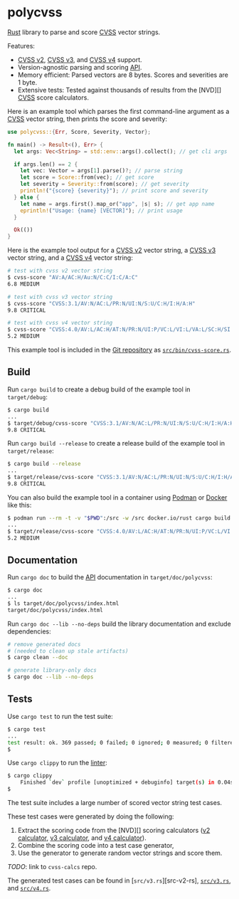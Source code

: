 # polycvss

[Rust][] library to parse and score [CVSS][] vector strings.

Features:

- [CVSS v2][doc-v2], [CVSS v3][doc-v3], and [CVSS v4][doc-v4] support.
- Version-agnostic parsing and scoring [API][].
- Memory efficient: Parsed vectors are 8 bytes. Scores and severities are
  1 byte.
- Extensive tests: Tested against thousands of results from the [NVD][]
  [CVSS][] score calculators.

Here is an example tool which parses the first command-line argument as
a [CVSS][] vector string, then prints the score and severity:

```rust
use polycvss::{Err, Score, Severity, Vector};

fn main() -> Result<(), Err> {
  let args: Vec<String> = std::env::args().collect(); // get cli args

  if args.len() == 2 {
    let vec: Vector = args[1].parse()?; // parse string
    let score = Score::from(vec); // get score
    let severity = Severity::from(score); // get severity
    println!("{score} {severity}"); // print score and severity
  } else {
    let name = args.first().map_or("app", |s| s); // get app name
    eprintln!("Usage: {name} [VECTOR]"); // print usage
  }

  Ok(())
}
```

Here is the example tool output for a [CVSS v2][doc-v2] vector string, a
[CVSS v3][doc-v3] vector string, and a [CVSS v4][doc-v4] vector string:

```sh
# test with cvss v2 vector string
$ cvss-score "AV:A/AC:H/Au:N/C:C/I:C/A:C"
6.8 MEDIUM

# test with cvss v3 vector string
$ cvss-score "CVSS:3.1/AV:N/AC:L/PR:N/UI:N/S:U/C:H/I:H/A:H"
9.8 CRITICAL

# test with cvss v4 vector string
$ cvss-score "CVSS:4.0/AV:L/AC:H/AT:N/PR:N/UI:P/VC:L/VI:L/VA:L/SC:H/SI:H/SA:H"
5.2 MEDIUM
```

This example tool is included in the [Git repository][] as
[`src/bin/cvss-score.rs`][cvss-score].

## Build

Run `cargo build` to create a debug build of the example tool in
`target/debug`:

```sh
$ cargo build
...
$ target/debug/cvss-score "CVSS:3.1/AV:N/AC:L/PR:N/UI:N/S:U/C:H/I:H/A:H"
9.8 CRITICAL
```

Run `cargo build --release` to create a release build of the example
tool in `target/release`:

```sh
$ cargo build --release
...
$ target/release/cvss-score "CVSS:3.1/AV:N/AC:L/PR:N/UI:N/S:U/C:H/I:H/A:H"
9.8 CRITICAL
```

You can also build the example tool in a container using [Podman][] or
[Docker][] like this:

```sh
$ podman run --rm -t -v "$PWD":/src -w /src docker.io/rust cargo build --release
...
$ target/release/cvss-score "CVSS:4.0/AV:L/AC:H/AT:N/PR:N/UI:P/VC:L/VI:L/VA:L/SC:H/SI:H/SA:H"
5.2 MEDIUM
```

## Documentation

Run `cargo doc` to build the [API][] documentation in `target/doc/polycvss`:

```sh
$ cargo doc
...
$ ls target/doc/polycvss/index.html
target/doc/polycvss/index.html
```

Run `cargo doc --lib --no-deps` build the library documentation and
exclude dependencies:

```sh
# remove generated docs
# (needed to clean up stale artifacts)
$ cargo clean --doc

# generate library-only docs
$ cargo doc --lib --no-deps
```

## Tests

Use `cargo test` to run the test suite:

```sh
$ cargo test
...
test result: ok. 369 passed; 0 failed; 0 ignored; 0 measured; 0 filtered out; finished in 0.05s
$
```

Use `cargo clippy` to run the [linter][]:

```sh
$ cargo clippy
    Finished `dev` profile [unoptimized + debuginfo] target(s) in 0.04s
$
```

The test suite includes a large number of scored vector string test
cases.

These test cases were generated by doing the following:

1. Extract the scoring code from the [NVD][] scoring calculators
   ([v2 calculator][v2-calc], [v3 calculator][v3-calc], and
   [v4 calculator][v4-calc]).
2. Combine the scoring code into a test case generator,
3. Use the generator to generate random vector strings and score them.

*TODO*: link to `cvss-calcs` repo.

The generated test cases can be found in [`src/v3.rs`][src-v2-rs],
[`src/v3.rs`][src-v3-rs], and [`src/v4.rs`][src-v4-rs].

[html]: https://en.wikipedia.org/wiki/HTML
  "HyperText Markup Language"
[rust]: https://rust-lang.org/
  "Rust programming language."
[cvss]: https://www.first.org/cvss/
  "Common Vulnerability Scoring System (CVSS)"
[doc-v2]: https://www.first.org/cvss/v2/guide
  "CVSS v2.0 Documentation"
[doc-v3]: https://www.first.org/cvss/v3-1/specification-document
  "CVSS v3.1 Specification"
[doc-v4]: https://www.first.org/cvss/v4-0/specification-document
  "Common Vulnerability Scoring System (CVSS) version 4.0 Specification"
[bit-field]: https://en.wikipedia.org/wiki/Bit_field
  "Bit field (Wikipedia)"
[cvss-score]: src/bin/cvss-score.rs
  "Example command-line tool which parses a CVSS vector and prints the score and severity to standard output."
[git repository]: https://github.com/pablotron/polycvss
  "polycvss git repository"
[v2-calc]: https://nvd.nist.gov/vuln-metrics/cvss/v2-calculator
  "NVD CVSS v2 calculator"
[v3-calc]: https://nvd.nist.gov/vuln-metrics/cvss/v3-calculator
  "NVD CVSS v3 calculator"
[v4-calc]: https://nvd.nist.gov/site-scripts/cvss-v4-calculator-main/
  "NVD CVSS v4 calculator"
[cargo]: https://doc.rust-lang.org/cargo/
  "Rust package manager"
[podman]: https://podman.io/
  "Podman container management tool"
[docker]: https://docker.com/
  "Docker container management tool"
[api]: https://en.wikipedia.org/wiki/API
  "Application Programming Interface (API)"
[linter]: https://en.wikipedia.org/wiki/Lint_(software)
  "Static code analysis tool to catch common mistakes"
[src-v3-rs]: src/v3.rs
  "CVSS v3 parsing and scoring"
[src-v4-rs]: src/v4.rs
  "CVSS v4 parsing and scoring"
